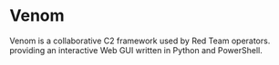 # Venom
Venom is a collaborative C2 framework used by Red Team operators. providing an interactive Web GUI written in Python and PowerShell.
